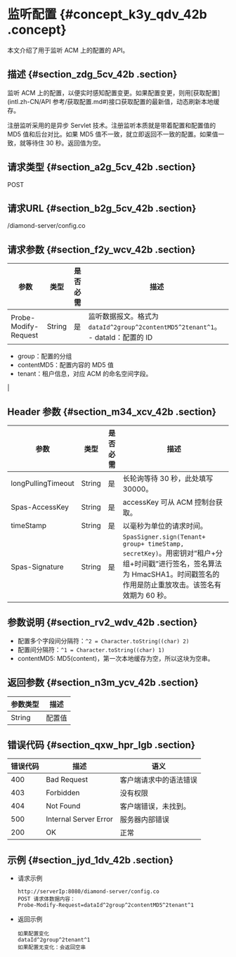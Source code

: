 # 监听配置 {#concept_k3y_qdv_42b .concept}

本文介绍了用于监听 ACM 上的配置的 API。

## 描述 {#section_zdg_5cv_42b .section}

监听 ACM 上的配置，以便实时感知配置变更。如果配置变更，则用[获取配置](intl.zh-CN/API 参考/获取配置.md#)接口获取配置的最新值，动态刷新本地缓存。

注册监听采用的是异步 Servlet 技术。注册监听本质就是带着配置和配置值的 MD5 值和后台对比。如果 MD5 值不一致，就立即返回不一致的配置。如果值一致，就等待住 30 秒。返回值为空。

## 请求类型 {#section_a2g_5cv_42b .section}

POST

## 请求URL {#section_b2g_5cv_42b .section}

/diamond-server/config.co

## 请求参数 {#section_f2y_wcv_42b .section}

|参数|类型|是否必需|描述|
|--|--|----|--|
|Probe-Modify-Request|String|是|监听数据报文。格式为 `dataId^2group^2contentMD5^2tenant^1`。 -   dataId：配置的 ID
-   group：配置的分组
-   contentMD5：配置内容的 MD5 值
-   tenant：租户信息，对应 ACM 的命名空间字段。

 |

## Header 参数 {#section_m34_xcv_42b .section}

|参数|类型|是否必需|描述|
|--|--|----|--|
|longPullingTimeout|String|是|长轮询等待 30 秒，此处填写 30000。|
|Spas-AccessKey|String|是|accessKey 可从 ACM 控制台获取。|
|timeStamp|String|是|以毫秒为单位的请求时间。|
|Spas-Signature|String|是|`SpasSigner.sign(Tenant+ group+ timeStamp, secretKey)`。用密钥对“租户+分组+时间戳”进行签名，签名算法为 HmacSHA1。时间戳签名的作用是防止重放攻击。该签名有效期为 60 秒。|

## 参数说明 {#section_rv2_wdv_42b .section}

-   配置多个字段间分隔符：`^2 = Character.toString((char) 2)`
-   配置间分隔符：`^1 = Character.toString((char) 1)`
-   contentMD5: MD5\(content\)，第一次本地缓存为空，所以这块为空串。

## 返回参数 {#section_n3m_ycv_42b .section}

|参数类型|描述|
|----|--|
|String|配置值|

## 错误代码 {#section_qxw_hpr_lgb .section}

|错误代码|描述|语义|
|----|--|--|
|400|Bad Request|客户端请求中的语法错误|
|403|Forbidden|没有权限|
|404|Not Found|客户端错误，未找到。|
|500|Internal Server Error|服务器内部错误|
|200|OK|正常|

## 示例 {#section_jyd_1dv_42b .section}

-   请求示例

    ```
    http://serverIp:8080/diamond-server/config.co
    POST 请求体数据内容：
    Probe-Modify-Request=dataId^2group^2contentMD5^2tenant^1
    ```

-   返回示例

    ```
    如果配置变化
    dataId^2group^2tenant^1
    如果配置无变化：会返回空串
    ```


